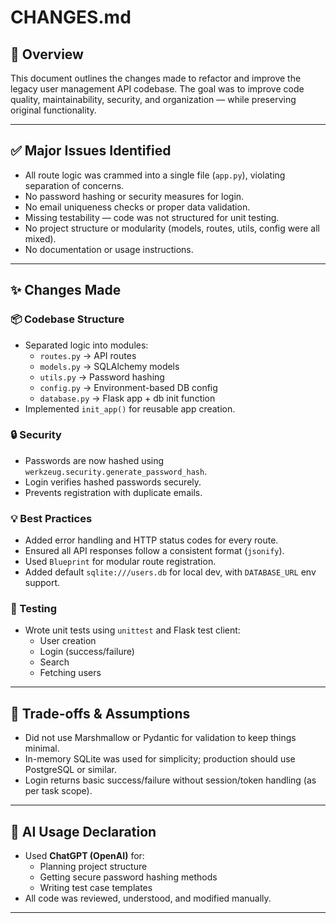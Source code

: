 # CHANGES.md

## 🔧 Overview

This document outlines the changes made to refactor and improve the legacy user management API codebase. The goal was to improve code quality, maintainability, security, and organization — while preserving original functionality.

---

## ✅ Major Issues Identified

- All route logic was crammed into a single file (`app.py`), violating separation of concerns.
- No password hashing or security measures for login.
- No email uniqueness checks or proper data validation.
- Missing testability — code was not structured for unit testing.
- No project structure or modularity (models, routes, utils, config were all mixed).
- No documentation or usage instructions.

---

## ✨ Changes Made

### 📦 Codebase Structure
- Separated logic into modules:
  - `routes.py` → API routes
  - `models.py` → SQLAlchemy models
  - `utils.py` → Password hashing
  - `config.py` → Environment-based DB config
  - `database.py` → Flask app + db init function
- Implemented `init_app()` for reusable app creation.

### 🔒 Security
- Passwords are now hashed using `werkzeug.security.generate_password_hash`.
- Login verifies hashed passwords securely.
- Prevents registration with duplicate emails.

### 💡 Best Practices
- Added error handling and HTTP status codes for every route.
- Ensured all API responses follow a consistent format (`jsonify`).
- Used `Blueprint` for modular route registration.
- Added default `sqlite:///users.db` for local dev, with `DATABASE_URL` env support.

### 🧪 Testing
- Wrote unit tests using `unittest` and Flask test client:
  - User creation
  - Login (success/failure)
  - Search
  - Fetching users

---

## 📝 Trade-offs & Assumptions

- Did not use Marshmallow or Pydantic for validation to keep things minimal.
- In-memory SQLite was used for simplicity; production should use PostgreSQL or similar.
- Login returns basic success/failure without session/token handling (as per task scope).

---

## 🤖 AI Usage Declaration

- Used **ChatGPT (OpenAI)** for:
  - Planning project structure
  - Getting secure password hashing methods
  - Writing test case templates
- All code was reviewed, understood, and modified manually.

---
